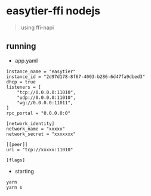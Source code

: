 # easytier-ffi nodejs

> using ffi-napi

## running

* app.yaml

```code
instance_name = "easytier"
instance_id = "2d97d178-8f67-4003-b286-6d47fa9dbed3"
dhcp = true
listeners = [
    "tcp://0.0.0.0:11010",
    "udp://0.0.0.0:11010",
    "wg://0.0.0.0:11011",
]
rpc_portal = "0.0.0.0:0"

[network_identity]
network_name = "xxxxx"
network_secret = "xxxxxxx"

[[peer]]
uri = "tcp://xxxxx:11010"

[flags]
```

* starting

```code
yarn  
yarn s
```
